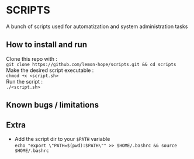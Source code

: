 # SCRIPTS

A bunch of scripts used for automatization and system administration tasks  

## How to install and run
Clone this repo with :  
`git clone https://github.com/lemon-hope/scripts.git && cd scripts`  
Make the desired script executable :  
`chmod +x <script.sh>`  
Run the script :  
`./<script.sh>`
## Known bugs / limitations  
## Extra  
- Add the script dir to your `$PATH` variable  
  `echo "export \"PATH=$(pwd):$PATH\"" >> $HOME/.bashrc && source $HOME/.bashrc`


